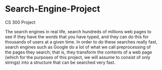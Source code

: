 # Search-Engine-Project
CS 300 Project 

The search engines in real life, search hundreds of millions web pages to see if they have the words that you have typed, and they can do this for thousands of users at a given time. In order to do these searches really fast, search engines such as Google do a lot of what we call preprocessing of the pages they search; that is, they transform the contents of a web page (which for the purposes of this project, we will assume to consist of only strings) into a structure that can be searched very fast. 

